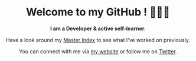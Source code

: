 ###  <h1 align="center">Welcome to my GitHub ! 👨🏼‍💻 </h1>

**<p align="center">I am a Developer & active self-learner.</p>** 
<p align="center">Have a look around my <a href="https://github.com/Sherlac/Master_Index">Master Index</a> to see what I've worked on previously.</p>
<p align="center">You can connect with me via <a href="https://charles-mariot.fr">my website</a> or follow me on <a href="https://twitter.com/charles_mariot">Twitter</a>.</p>
